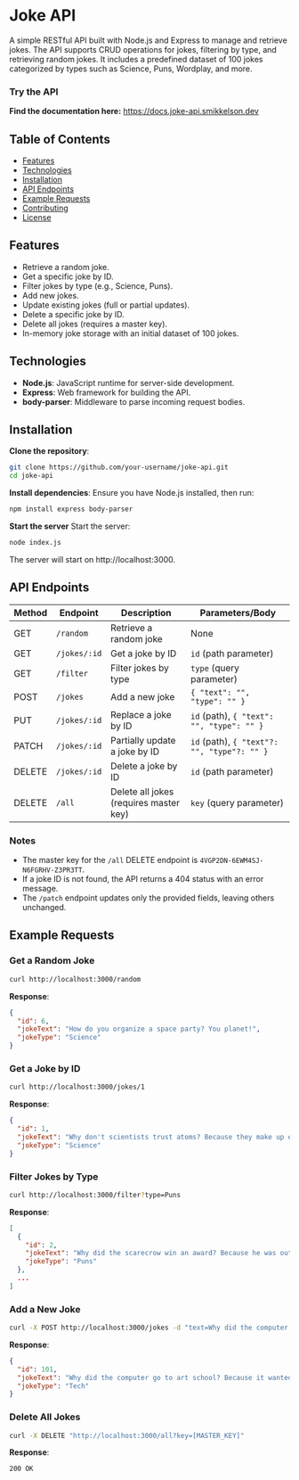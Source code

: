 # Joke API

A simple RESTful API built with Node.js and Express to manage and retrieve jokes. The API supports CRUD operations for jokes, filtering by type, and retrieving random jokes. It includes a predefined dataset of 100 jokes categorized by types such as Science, Puns, Wordplay, and more.

### Try the API

**Find the documentation here:**
https://docs.joke-api.smikkelson.dev

## Table of Contents

- [Features](#features)
- [Technologies](#technologies)
- [Installation](#installation)
- [API Endpoints](#api-endpoints)
- [Example Requests](#example-requests)
- [Contributing](#contributing)
- [License](#license)

## Features

- Retrieve a random joke.
- Get a specific joke by ID.
- Filter jokes by type (e.g., Science, Puns).
- Add new jokes.
- Update existing jokes (full or partial updates).
- Delete a specific joke by ID.
- Delete all jokes (requires a master key).
- In-memory joke storage with an initial dataset of 100 jokes.

## Technologies

- **Node.js**: JavaScript runtime for server-side development.
- **Express**: Web framework for building the API.
- **body-parser**: Middleware to parse incoming request bodies.

## Installation

**Clone the repository**:

```bash
git clone https://github.com/your-username/joke-api.git
cd joke-api
```

**Install dependencies**:
Ensure you have Node.js installed, then run:

```bash
npm install express body-parser
```

**Start the server**
Start the server:

```bash
node index.js
```

The server will start on http://localhost:3000.

## API Endpoints

| Method | Endpoint     | Description                            | Parameters/Body                             |
| ------ | ------------ | -------------------------------------- | ------------------------------------------- |
| GET    | `/random`    | Retrieve a random joke                 | None                                        |
| GET    | `/jokes/:id` | Get a joke by ID                       | `id` (path parameter)                       |
| GET    | `/filter`    | Filter jokes by type                   | `type` (query parameter)                    |
| POST   | `/jokes`     | Add a new joke                         | `{ "text": "", "type": "" }`                |
| PUT    | `/jokes/:id` | Replace a joke by ID                   | `id` (path), `{ "text": "", "type": "" }`   |
| PATCH  | `/jokes/:id` | Partially update a joke by ID          | `id` (path), `{ "text"?: "", "type"?: "" }` |
| DELETE | `/jokes/:id` | Delete a joke by ID                    | `id` (path parameter)                       |
| DELETE | `/all`       | Delete all jokes (requires master key) | `key` (query parameter)                     |

### Notes

- The master key for the `/all` DELETE endpoint is `4VGP2DN-6EWM4SJ-N6FGRHV-Z3PR3TT`.
- If a joke ID is not found, the API returns a 404 status with an error message.
- The `/patch` endpoint updates only the provided fields, leaving others unchanged.

## Example Requests

### Get a Random Joke

```bash
curl http://localhost:3000/random
```

**Response**:

```json
{
  "id": 6,
  "jokeText": "How do you organize a space party? You planet!",
  "jokeType": "Science"
}
```

### Get a Joke by ID

```bash
curl http://localhost:3000/jokes/1
```

**Response**:

```json
{
  "id": 1,
  "jokeText": "Why don't scientists trust atoms? Because they make up everything.",
  "jokeType": "Science"
}
```

### Filter Jokes by Type

```bash
curl http://localhost:3000/filter?type=Puns
```

**Response**:

```json
[
  {
    "id": 2,
    "jokeText": "Why did the scarecrow win an award? Because he was outstanding in his field.",
    "jokeType": "Puns"
  },
  ...
]
```

### Add a New Joke

```bash
curl -X POST http://localhost:3000/jokes -d "text=Why did the computer go to art school? Because it wanted to learn to draw a better byte!&type=Tech"
```

**Response**:

```json
{
  "id": 101,
  "jokeText": "Why did the computer go to art school? Because it wanted to learn to draw a better byte!",
  "jokeType": "Tech"
}
```

### Delete All Jokes

```bash
curl -X DELETE "http://localhost:3000/all?key=[MASTER_KEY]"
```

**Response**:

```http
200 OK
```
